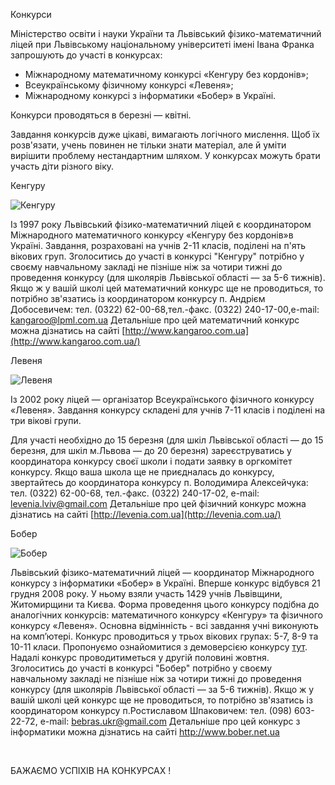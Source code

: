 Конкурси

Міністерство освіти і науки України та Львівський фізико-математичний ліцей при Львівському національному університеті імені Івана Франка
запрошують до участі в конкурсах:

- Міжнародному математичному конкурсі «Кенгуру без кордонів»;
- Всеукраїнському фізичному конкурсі «Левеня»;
- Міжнародному конкурсі з інформатики «Бобер» в Україні.

Конкурси проводяться в березні — квітні.

Завдання конкурсів дуже цікаві, вимагають логічного мислення. Щоб їх розв'язати, учень повинен не тільки знати матеріал, але й уміти вирішити проблему нестандартним шляхом. У конкурсах можуть брати участь діти різного віку.

Кенгуру


![Кенгуру](/images/info/about/конкурси/kenguru.jpg)


Із 1997 року Львівський фізико-математичний ліцей є координатором Міжнародного математичного конкурсу «Кенгуру без кордонів»в Україні. Завдання, розраховані на учнів 2-11 класів, поділені на п'ять вікових груп.
Зголоситись до участі в конкурсі "Кенгуру" потрібно у своєму навчальному закладі не пізніше ніж за чотири тижні до проведення конкурсу (для школярів Львівської області — за 5-6 тижнів). Якщо ж у вашій школі цей математичний конкурс ще не проводиться, то потрібно зв'язатись із координатором конкурсу п. Андрієм Добосевичем:
тел. (0322) 62-00-68,тел.-факс. (0322) 240-17-00,e-mail: [kangaroo@lpml.com.ua](mailto:kangaroo@lpml.com.ua)
Детальніше про цей математичний конкурс можна дізнатись на сайті [http://www.kangaroo.com.ua](http://www.kangaroo.com.ua/)

Левеня


![Левеня](/images/info/about/конкурси/levenia.jpg)


Із 2002 року ліцей — організатор Всеукраїнського фізичного конкурсу «Левеня». Завдання конкурсу складені для учнів 7-11 класів і поділені на три вікові групи.

Для участі необхідно до 15 березня (для шкіл Львівської області — до 15 березня, для шкіл м.Львова — до 20 березня) зареєструватись у координатора конкурсу своєї школи і подати заявку в оргкомітет конкурсу. Якщо ваша школа ще не приєдналась до конкурсу, звертайтесь до координатора конкурсу п. Володимира Алексейчука:
тел. (0322) 62-00-68, тел.-факс. (0322) 240-17-02, e-mail: [levenia.lviv@gmail.com](mailto:levenia.lviv@gmail.com)
Детальніше про цей фізичний конкурс можна дізнатись на сайті [http://levenia.com.ua](http://levenia.com.ua/)

Бобер


![Бобер](/images/info/about/конкурси/bober.jpg)


Львівський фізико-математичний ліцей — координатор Міжнародного конкурсу з інформатики «Бобер»  в Україні. Вперше конкурс відбувся 21 грудня 2008 року. У ньому взяли участь 1429 учнів Львівщини, Житомирщини та Києва.
Форма проведення цього конкурсу подібна до аналогічних конкурсів: математичного конкурсу «Кенгуру» та фізичного конкурсу «Левеня». Основна відмінність - всі завдання учні виконують на комп’ютері. Конкурс проводиться у трьох вікових групах: 5-7, 8-9 та 10-11 класи.
Пропонуємо ознайомитися з демоверсією конкурсу [тут](http://bober.net.ua/page.php?name=archive&amp;).
Надалі конкурс проводитиметься у другій половині жовтня. Зголоситись до участі в конкурсі "Бобер" потрібно у своєму навчальному закладі не пізніше ніж за чотири тижні до проведення конкурсу (для школярів Львівської області — за 5-6 тижнів).
Якщо ж у вашій школі цей конкурс ще не проводиться, то потрібно зв'язатись із координатором конкурсу п.Ростиславом Шпаковичем:
тел. (098) 603-22-72, e-mail: [bebras.ukr@gmail.com](mailto:bober@lpml.com.ua)
Детальніше про цей конкурс з інформатики можна дізнатись на сайті [http://www.bober.net.ua ](http://www.bober.net.ua/)

 

БАЖАЄМО УСПІХІВ НА КОНКУРСАХ !
